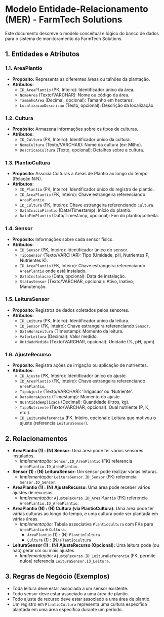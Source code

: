 # Modelo Entidade-Relacionamento (MER) - FarmTech Solutions

Este documento descreve o modelo conceitual e lógico do banco de dados para o sistema de monitoramento da FarmTech Solutions.

## 1. Entidades e Atributos

### 1.1. AreaPlantio
* **Propósito:** Representa as diferentes áreas ou talhões da plantação.
* **Atributos:**
    * `ID_AreaPlantio` (PK, Inteiro): Identificador único da área.
    * `NomeArea` (Texto/VARCHAR): Nome ou código da área.
    * `TamanhoArea` (Decimal, opcional): Tamanho em hectares.
    * `LocalizacaoDescricao` (Texto, opcional): Descrição da localização.

### 1.2. Cultura
* **Propósito:** Armazena informações sobre os tipos de culturas.
* **Atributos:**
    * `ID_Cultura` (PK, Inteiro): Identificador único da cultura.
    * `NomeCultura` (Texto/VARCHAR): Nome da cultura (ex: Milho).
    * `DescricaoCultura` (Texto, opcional): Detalhes sobre a cultura.

### 1.3. PlantioCultura
* **Propósito:** Associa Culturas a Areas de Plantio ao longo do tempo (Relação N:N).
* **Atributos:**
    * `ID_Plantio` (PK, Inteiro): Identificador único do registro de plantio.
    * `ID_AreaPlantio` (FK, Inteiro): Chave estrangeira referenciando `AreaPlantio`.
    * `ID_Cultura` (FK, Inteiro): Chave estrangeira referenciando `Cultura`.
    * `DataInicioPlantio` (Data/Timestamp): Início do plantio.
    * `DataFimPlantio` (Data/Timestamp, opcional): Fim do plantio/colheita.

### 1.4. Sensor
* **Propósito:** Informações sobre cada sensor físico.
* **Atributos:**
    * `ID_Sensor` (PK, Inteiro): Identificador único do sensor.
    * `TipoSensor` (Texto/VARCHAR): Tipo (Umidade, pH, Nutrientes P, Nutrientes K).
    * `ID_AreaPlantio` (FK, Inteiro): Chave estrangeira referenciando `AreaPlantio` onde está instalado.
    * `DataInstalacao` (Data, opcional): Data de instalação.
    * `StatusSensor` (Texto/VARCHAR, opcional): Ativo, Inativo, Manutenção.

### 1.5. LeituraSensor
* **Propósito:** Registros de dados coletados pelos sensores. 
* **Atributos:**
    * `ID_Leitura` (PK, Inteiro): Identificador único da leitura.
    * `ID_Sensor` (FK, Inteiro): Chave estrangeira referenciando `Sensor`. 
    * `DataHoraLeitura` (Timestamp): Momento da leitura. 
    * `ValorLeitura` (Decimal): Valor medido. 
    * `UnidadeMedida` (Texto/VARCHAR, opcional): Unidade (%, pH, ppm).

### 1.6. AjusteRecurso
* **Propósito:** Registra ações de irrigação ou aplicação de nutrientes. 
* **Atributos:**
    * `ID_Ajuste` (PK, Inteiro): Identificador único do ajuste.
    * `ID_AreaPlantio` (FK, Inteiro): Chave estrangeira referenciando `AreaPlantio`.
    * `TipoAjuste` (Texto/VARCHAR): 'Irrigacao' ou 'Nutriente'.
    * `DataHoraAjuste` (Timestamp): Momento do ajuste. 
    * `QuantidadeAplicada` (Decimal): Quantidade (litros, kg). 
    * `TipoNutriente` (Texto/VARCHAR, opcional): Qual nutriente (P, K, etc.). 
    * `ID_LeituraReferencia` (FK, Inteiro, opcional): Leitura que motivou o ajuste (referencia `LeituraSensor`).

## 2. Relacionamentos

* **AreaPlantio (1) : (N) Sensor:** Uma área pode ter vários sensores instalados.
    * *Implementação:* `Sensor.ID_AreaPlantio` (FK) referencia `AreaPlantio.ID_AreaPlantio`.
* **Sensor (1) : (N) LeituraSensor:** Um sensor pode realizar várias leituras.
    * *Implementação:* `LeituraSensor.ID_Sensor` (FK) referencia `Sensor.ID_Sensor`.
* **AreaPlantio (1) : (N) AjusteRecurso:** Uma área pode receber vários ajustes de recursos.
    * *Implementação:* `AjusteRecurso.ID_AreaPlantio` (FK) referencia `AreaPlantio.ID_AreaPlantio`.
* **AreaPlantio (N) : (N) Cultura (via PlantioCultura):** Uma área pode ter várias culturas ao longo do tempo, e uma cultura pode ser plantada em várias áreas.
    * *Implementação:* Tabela associativa `PlantioCultura` com FKs para `AreaPlantio` e `Cultura`.
        * `AreaPlantio` (1) : (N) `PlantioCultura`
        * `Cultura` (1) : (N) `PlantioCultura`
* **LeituraSensor (1) : (N) AjusteRecurso (Opcional):** Uma leitura pode (ou não) gerar um ou mais ajustes.
    * *Implementação:* `AjusteRecurso.ID_LeituraReferencia` (FK, permite nulos) referencia `LeituraSensor.ID_Leitura`.

## 3. Regras de Negócio (Exemplos)

* Toda leitura deve estar associada a um sensor existente.
* Todo sensor deve estar associado a uma área de plantio.
* Todo ajuste de recurso deve estar associado a uma área de plantio.
* Um registro em `PlantioCultura` representa uma cultura específica plantada em uma área específica durante um período.

